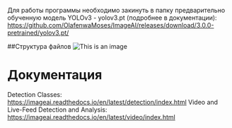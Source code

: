 Для работы программы необходимо закинуть в папку предварительно обученную модель YOLOv3 - yolov3.pt (подробнее в документации): https://github.com/OlafenwaMoses/ImageAI/releases/download/3.0.0-pretrained/yolov3.pt/

##Структура файлов
![This is an image](https://i.imgur.com/WGkm0Dz.jpeg)

# Документация 
Detection Classes: https://imageai.readthedocs.io/en/latest/detection/index.html
Video and Live-Feed Detection and Analysis: https://imageai.readthedocs.io/en/latest/video/index.html
